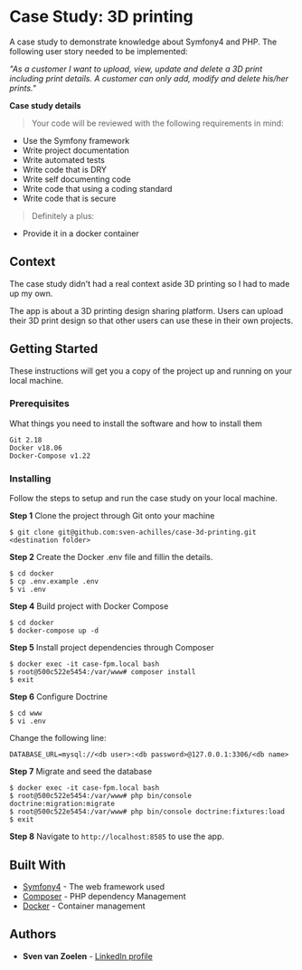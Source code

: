 # Case Study: 3D printing

A case study to demonstrate knowledge about Symfony4 and PHP. The following user story needed to be implemented:

*"As a customer I want to upload, view, update and delete a 3D print including print details. A customer can only add, modify and delete his/her prints."*

**Case study details**
> Your code will be reviewed with the following requirements in mind:
>
- Use the Symfony framework
- Write project documentation
- Write automated tests 
- Write code that is DRY
- Write self documenting code
- Write code that using a coding standard
- Write code that is secure

> Definitely a plus:
>
- Provide it in a docker container

## Context
The case study didn't had a real context aside 3D printing so I had to made up my own. 

The app is about a 3D printing design sharing platform. Users can upload their 3D print design so that other users can use these in their own projects.

## Getting Started

These instructions will get you a copy of the project up and running on your local machine.

### Prerequisites

What things you need to install the software and how to install them

```
Git 2.18
Docker v18.06
Docker-Compose v1.22
```

### Installing

Follow the steps to setup and run the case study on your local machine.

**Step 1** Clone the project through Git onto your machine

```
$ git clone git@github.com:sven-achilles/case-3d-printing.git <destination folder>
```

**Step 2** Create the Docker .env file and fillin the details.

```
$ cd docker
$ cp .env.example .env
$ vi .env
```

**Step 4** Build project with Docker Compose

```
$ cd docker
$ docker-compose up -d
```

**Step 5** Install project dependencies through Composer

```
$ docker exec -it case-fpm.local bash
$ root@500c522e5454:/var/www# composer install
$ exit
```

**Step 6** Configure Doctrine

```
$ cd www
$ vi .env
```

Change the following line:

```
DATABASE_URL=mysql://<db user>:<db password>@127.0.0.1:3306/<db name>
```

**Step 7** Migrate and seed the database

```
$ docker exec -it case-fpm.local bash
$ root@500c522e5454:/var/www# php bin/console doctrine:migration:migrate
$ root@500c522e5454:/var/www# php bin/console doctrine:fixtures:load
$ exit
```

**Step 8** Navigate to ```http://localhost:8585``` to use the app.

## Built With

* [Symfony4](https://symfony.com/) - The web framework used
* [Composer](https://getcomposer.org/) - PHP dependency Management
* [Docker](https://www.docker.com/) - Container management


## Authors

* **Sven van Zoelen** - [LinkedIn profile](https://www.linkedin.com/in/svenvanzoelen/)
